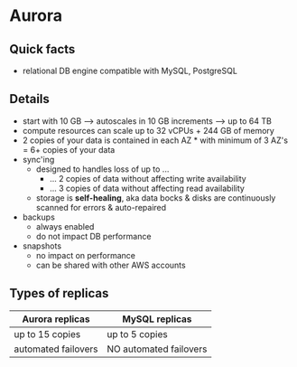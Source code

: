 # Aurora

## Quick facts
- relational DB engine compatible with MySQL, PostgreSQL

## Details
- start with 10 GB --> autoscales in 10 GB increments --> up to 64 TB
- compute resources can scale up to 32 vCPUs + 244 GB of memory
- 2 copies of your data is contained in each AZ * with minimum of 3 AZ's = 6+ copies of your data
- sync'ing
  - designed to handles loss of up to ...
    - ... 2 copies of data without affecting write availability
    - ... 3 copies of data without affecting read availability
  - storage is __self-healing__, aka data bocks & disks are continuously scanned for errors & auto-repaired
- backups
  - always enabled
  - do not impact DB performance
- snapshots
  - no impact on performance
  - can be shared with other AWS accounts

## Types of replicas

| Aurora replicas     | MySQL replicas         |
|---------------------|------------------------|
| up to 15 copies     | up to 5 copies         |
| automated failovers | NO automated failovers |